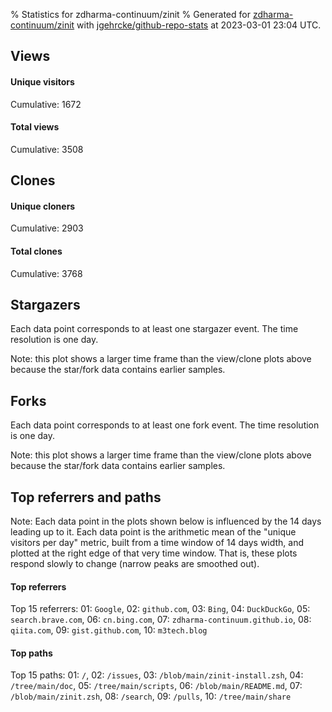 % Statistics for zdharma-continuum/zinit
% Generated for [zdharma-continuum/zinit](https://github.com/zdharma-continuum/zinit) with [jgehrcke/github-repo-stats](https://github.com/jgehrcke/github-repo-stats) at 2023-03-01 23:04 UTC.


## Views

#### Unique visitors
<div id="chart_views_unique" class="full-width-chart"></div>

Cumulative: 1672

#### Total views
<div id="chart_views_total" class="full-width-chart"></div>

Cumulative: 3508

<div class="pagebreak-for-print"> </div>

## Clones

#### Unique cloners
<div id="chart_clones_unique" class="full-width-chart"></div>

Cumulative: 2903

#### Total clones
<div id="chart_clones_total" class="full-width-chart"></div>

Cumulative: 3768



<div class="pagebreak-for-print"> </div>



## Stargazers

Each data point corresponds to at least one stargazer event.
The time resolution is one day.

<div id="chart_stargazers" class="full-width-chart"></div>


Note: this plot shows a larger time frame than the view/clone plots above because the star/fork data contains earlier samples.



## Forks

Each data point corresponds to at least one fork event.
The time resolution is one day.

<div id="chart_forks" class="full-width-chart"></div>


Note: this plot shows a larger time frame than the view/clone plots above because the star/fork data contains earlier samples.



<div class="pagebreak-for-print"> </div>



## Top referrers and paths


Note: Each data point in the plots shown below is influenced by the 14 days
leading up to it. Each data point is the arithmetic mean of the "unique
visitors per day" metric, built from a time window of 14 days width, and
plotted at the right edge of that very time window. That is, these plots
respond slowly to change (narrow peaks are smoothed out).




#### Top referrers


<div id="chart_referrers_top_n_alltime" class="full-width-chart"></div>

Top 15 referrers: 01: `Google`, 02: `github.com`, 03: `Bing`, 04: `DuckDuckGo`, 05: `search.brave.com`, 06: `cn.bing.com`, 07: `zdharma-continuum.github.io`, 08: `qiita.com`, 09: `gist.github.com`, 10: `m3tech.blog`





#### Top paths


<div id="chart_paths_top_n_alltime" class="full-width-chart"></div>

Top 15 paths: 01: `/`, 02: `/issues`, 03: `/blob/main/zinit-install.zsh`, 04: `/tree/main/doc`, 05: `/tree/main/scripts`, 06: `/blob/main/README.md`, 07: `/blob/main/zinit.zsh`, 08: `/search`, 09: `/pulls`, 10: `/tree/main/share`


<script type="text/javascript">
    vegaEmbed('#chart_views_unique', {"$schema": "https://vega.github.io/schema/vega-lite/v4.17.0.json", "config": {"arc": {"fill": "#1b1e23"}, "area": {"fill": "#1b1e23"}, "axisBottom": {"domainColor": "#a9b4c4", "gridColor": "#a9b4c4", "labelColor": "#1b1e23", "labelFont": "relative-mono-11-pitch-pro, Menlo, monospace", "tickColor": "#a9b4c4", "titleColor": "#1b1e23", "titleFont": "relative-mono-11-pitch-pro, Menlo, monospace"}, "axisLeft": {"domainColor": "#a9b4c4", "gridColor": "#a9b4c4", "labelColor": "#1b1e23", "labelFont": "relative-mono-11-pitch-pro, Menlo, monospace", "tickColor": "#a9b4c4", "titleColor": "#1b1e23", "titleFont": "relative-mono-11-pitch-pro, Menlo, monospace"}, "axisX": {"grid": false}, "axisY": {"grid": false, "labelBound": true}, "background": "#FFFFFF", "group": {"fill": "#FFFFFF"}, "header": {"fontWeight": 400, "labelFont": "relative-mono-11-pitch-pro, Menlo, monospace", "titleFont": "relative-mono-11-pitch-pro, Menlo, monospace"}, "legend": {"labelFont": "relative-mono-11-pitch-pro, Menlo, monospace", "symbolSize": 200, "symbolType": "circle", "titleFont": "relative-mono-11-pitch-pro, Menlo, monospace"}, "line": {"color": "#1b1e23", "stroke": "#1b1e23"}, "path": {"stroke": "#1b1e23"}, "point": {"color": "#1b1e23", "cursor": "pointer", "filled": true, "size": 20}, "range": {"category": ["#85a2f7", "#ea9755", "#7eb36a", "#f07071", "#bc85d9", "#e587b6", "#a9b4c4", "#d4c05e", "#64b9c4"]}, "style": {"bar": {"fill": "#1b1e23"}, "text": {"font": "relative-mono-11-pitch-pro, Menlo, monospace", "fontWeight": 400}}, "symbol": {"shape": "circle"}, "title": {"anchor": "start", "font": "relative-mono-11-pitch-pro, Menlo, monospace", "fontWeight": 400}, "trail": {"color": "#1b1e23", "stroke": "#1b1e23"}, "view": {"stroke": null}}, "data": {"name": "data-939390efa3dcab722c9ff09f6cf9f967"}, "datasets": {"data-939390efa3dcab722c9ff09f6cf9f967": [{"time": "2023-02-15T00:00:00+00:00", "views_total": 115, "views_unique": 60}, {"time": "2023-02-16T00:00:00+00:00", "views_total": 232, "views_unique": 126}, {"time": "2023-02-17T00:00:00+00:00", "views_total": 379, "views_unique": 131}, {"time": "2023-02-18T00:00:00+00:00", "views_total": 194, "views_unique": 102}, {"time": "2023-02-19T00:00:00+00:00", "views_total": 198, "views_unique": 87}, {"time": "2023-02-20T00:00:00+00:00", "views_total": 257, "views_unique": 126}, {"time": "2023-02-21T00:00:00+00:00", "views_total": 205, "views_unique": 121}, {"time": "2023-02-22T00:00:00+00:00", "views_total": 247, "views_unique": 134}, {"time": "2023-02-23T00:00:00+00:00", "views_total": 256, "views_unique": 121}, {"time": "2023-02-24T00:00:00+00:00", "views_total": 245, "views_unique": 118}, {"time": "2023-02-25T00:00:00+00:00", "views_total": 279, "views_unique": 92}, {"time": "2023-02-26T00:00:00+00:00", "views_total": 147, "views_unique": 81}, {"time": "2023-02-27T00:00:00+00:00", "views_total": 225, "views_unique": 122}, {"time": "2023-02-28T00:00:00+00:00", "views_total": 252, "views_unique": 134}, {"time": "2023-03-01T00:00:00+00:00", "views_total": 277, "views_unique": 117}]}, "encoding": {"tooltip": [{"field": "views_unique", "format": ".1f", "title": "views (u)", "type": "quantitative"}, {"field": "time", "format": "%B %e, %Y", "title": "date", "type": "temporal"}], "x": {"axis": {"labelAngle": 25}, "field": "time", "scale": {"domain": ["2023-02-15", "2023-03-01"]}, "timeUnit": "yearmonthdate", "title": "date", "type": "temporal"}, "y": {"axis": {}, "field": "views_unique", "scale": {"domain": [0, 147.4], "type": "linear", "zero": true}, "title": "unique views per day", "type": "quantitative"}}, "height": 200, "mark": {"point": true, "type": "line"}, "padding": 10, "width": "container"}, {"actions": false, "renderer": "svg"}).catch(console.error);
vegaEmbed('#chart_views_total', {"$schema": "https://vega.github.io/schema/vega-lite/v4.17.0.json", "config": {"arc": {"fill": "#1b1e23"}, "area": {"fill": "#1b1e23"}, "axisBottom": {"domainColor": "#a9b4c4", "gridColor": "#a9b4c4", "labelColor": "#1b1e23", "labelFont": "relative-mono-11-pitch-pro, Menlo, monospace", "tickColor": "#a9b4c4", "titleColor": "#1b1e23", "titleFont": "relative-mono-11-pitch-pro, Menlo, monospace"}, "axisLeft": {"domainColor": "#a9b4c4", "gridColor": "#a9b4c4", "labelColor": "#1b1e23", "labelFont": "relative-mono-11-pitch-pro, Menlo, monospace", "tickColor": "#a9b4c4", "titleColor": "#1b1e23", "titleFont": "relative-mono-11-pitch-pro, Menlo, monospace"}, "axisX": {"grid": false}, "axisY": {"grid": false, "labelBound": true}, "background": "#FFFFFF", "group": {"fill": "#FFFFFF"}, "header": {"fontWeight": 400, "labelFont": "relative-mono-11-pitch-pro, Menlo, monospace", "titleFont": "relative-mono-11-pitch-pro, Menlo, monospace"}, "legend": {"labelFont": "relative-mono-11-pitch-pro, Menlo, monospace", "symbolSize": 200, "symbolType": "circle", "titleFont": "relative-mono-11-pitch-pro, Menlo, monospace"}, "line": {"color": "#1b1e23", "stroke": "#1b1e23"}, "path": {"stroke": "#1b1e23"}, "point": {"color": "#1b1e23", "cursor": "pointer", "filled": true, "size": 20}, "range": {"category": ["#85a2f7", "#ea9755", "#7eb36a", "#f07071", "#bc85d9", "#e587b6", "#a9b4c4", "#d4c05e", "#64b9c4"]}, "style": {"bar": {"fill": "#1b1e23"}, "text": {"font": "relative-mono-11-pitch-pro, Menlo, monospace", "fontWeight": 400}}, "symbol": {"shape": "circle"}, "title": {"anchor": "start", "font": "relative-mono-11-pitch-pro, Menlo, monospace", "fontWeight": 400}, "trail": {"color": "#1b1e23", "stroke": "#1b1e23"}, "view": {"stroke": null}}, "data": {"name": "data-939390efa3dcab722c9ff09f6cf9f967"}, "datasets": {"data-939390efa3dcab722c9ff09f6cf9f967": [{"time": "2023-02-15T00:00:00+00:00", "views_total": 115, "views_unique": 60}, {"time": "2023-02-16T00:00:00+00:00", "views_total": 232, "views_unique": 126}, {"time": "2023-02-17T00:00:00+00:00", "views_total": 379, "views_unique": 131}, {"time": "2023-02-18T00:00:00+00:00", "views_total": 194, "views_unique": 102}, {"time": "2023-02-19T00:00:00+00:00", "views_total": 198, "views_unique": 87}, {"time": "2023-02-20T00:00:00+00:00", "views_total": 257, "views_unique": 126}, {"time": "2023-02-21T00:00:00+00:00", "views_total": 205, "views_unique": 121}, {"time": "2023-02-22T00:00:00+00:00", "views_total": 247, "views_unique": 134}, {"time": "2023-02-23T00:00:00+00:00", "views_total": 256, "views_unique": 121}, {"time": "2023-02-24T00:00:00+00:00", "views_total": 245, "views_unique": 118}, {"time": "2023-02-25T00:00:00+00:00", "views_total": 279, "views_unique": 92}, {"time": "2023-02-26T00:00:00+00:00", "views_total": 147, "views_unique": 81}, {"time": "2023-02-27T00:00:00+00:00", "views_total": 225, "views_unique": 122}, {"time": "2023-02-28T00:00:00+00:00", "views_total": 252, "views_unique": 134}, {"time": "2023-03-01T00:00:00+00:00", "views_total": 277, "views_unique": 117}]}, "encoding": {"tooltip": [{"field": "views_total", "format": ".1f", "title": "views (t)", "type": "quantitative"}, {"field": "time", "format": "%B %e, %Y", "title": "date", "type": "temporal"}], "x": {"axis": {"labelAngle": 25}, "field": "time", "scale": {"domain": ["2023-02-15", "2023-03-01"]}, "timeUnit": "yearmonthdate", "title": "date", "type": "temporal"}, "y": {"axis": {"values": [1, 10, 50, 100, 500, 1000, 5000, 10000]}, "field": "views_total", "scale": {"domain": [0, 416.90000000000003], "type": "symlog", "zero": true}, "title": "total views per day", "type": "quantitative"}}, "height": 200, "mark": {"point": true, "type": "line"}, "padding": 10, "width": "container"}, {"actions": false, "renderer": "svg"}).catch(console.error);
vegaEmbed('#chart_clones_unique', {"$schema": "https://vega.github.io/schema/vega-lite/v4.17.0.json", "config": {"arc": {"fill": "#1b1e23"}, "area": {"fill": "#1b1e23"}, "axisBottom": {"domainColor": "#a9b4c4", "gridColor": "#a9b4c4", "labelColor": "#1b1e23", "labelFont": "relative-mono-11-pitch-pro, Menlo, monospace", "tickColor": "#a9b4c4", "titleColor": "#1b1e23", "titleFont": "relative-mono-11-pitch-pro, Menlo, monospace"}, "axisLeft": {"domainColor": "#a9b4c4", "gridColor": "#a9b4c4", "labelColor": "#1b1e23", "labelFont": "relative-mono-11-pitch-pro, Menlo, monospace", "tickColor": "#a9b4c4", "titleColor": "#1b1e23", "titleFont": "relative-mono-11-pitch-pro, Menlo, monospace"}, "axisX": {"grid": false}, "axisY": {"grid": false, "labelBound": true}, "background": "#FFFFFF", "group": {"fill": "#FFFFFF"}, "header": {"fontWeight": 400, "labelFont": "relative-mono-11-pitch-pro, Menlo, monospace", "titleFont": "relative-mono-11-pitch-pro, Menlo, monospace"}, "legend": {"labelFont": "relative-mono-11-pitch-pro, Menlo, monospace", "symbolSize": 200, "symbolType": "circle", "titleFont": "relative-mono-11-pitch-pro, Menlo, monospace"}, "line": {"color": "#1b1e23", "stroke": "#1b1e23"}, "path": {"stroke": "#1b1e23"}, "point": {"color": "#1b1e23", "cursor": "pointer", "filled": true, "size": 20}, "range": {"category": ["#85a2f7", "#ea9755", "#7eb36a", "#f07071", "#bc85d9", "#e587b6", "#a9b4c4", "#d4c05e", "#64b9c4"]}, "style": {"bar": {"fill": "#1b1e23"}, "text": {"font": "relative-mono-11-pitch-pro, Menlo, monospace", "fontWeight": 400}}, "symbol": {"shape": "circle"}, "title": {"anchor": "start", "font": "relative-mono-11-pitch-pro, Menlo, monospace", "fontWeight": 400}, "trail": {"color": "#1b1e23", "stroke": "#1b1e23"}, "view": {"stroke": null}}, "data": {"name": "data-781f7c1442074c655406796c31eb3d11"}, "datasets": {"data-781f7c1442074c655406796c31eb3d11": [{"clones_total": 156, "clones_unique": 124, "time": "2023-02-15T00:00:00+00:00"}, {"clones_total": 235, "clones_unique": 191, "time": "2023-02-16T00:00:00+00:00"}, {"clones_total": 316, "clones_unique": 232, "time": "2023-02-17T00:00:00+00:00"}, {"clones_total": 255, "clones_unique": 190, "time": "2023-02-18T00:00:00+00:00"}, {"clones_total": 201, "clones_unique": 157, "time": "2023-02-19T00:00:00+00:00"}, {"clones_total": 324, "clones_unique": 217, "time": "2023-02-20T00:00:00+00:00"}, {"clones_total": 252, "clones_unique": 203, "time": "2023-02-21T00:00:00+00:00"}, {"clones_total": 304, "clones_unique": 238, "time": "2023-02-22T00:00:00+00:00"}, {"clones_total": 269, "clones_unique": 213, "time": "2023-02-23T00:00:00+00:00"}, {"clones_total": 242, "clones_unique": 194, "time": "2023-02-24T00:00:00+00:00"}, {"clones_total": 270, "clones_unique": 193, "time": "2023-02-25T00:00:00+00:00"}, {"clones_total": 220, "clones_unique": 148, "time": "2023-02-26T00:00:00+00:00"}, {"clones_total": 247, "clones_unique": 203, "time": "2023-02-27T00:00:00+00:00"}, {"clones_total": 231, "clones_unique": 198, "time": "2023-02-28T00:00:00+00:00"}, {"clones_total": 246, "clones_unique": 202, "time": "2023-03-01T00:00:00+00:00"}]}, "encoding": {"tooltip": [{"field": "clones_unique", "format": ".1f", "title": "clones (u)", "type": "quantitative"}, {"field": "time", "format": "%B %e, %Y", "title": "date", "type": "temporal"}], "x": {"axis": {"labelAngle": 25}, "field": "time", "scale": {"domain": ["2023-02-15", "2023-03-01"]}, "timeUnit": "yearmonthdate", "title": "date", "type": "temporal"}, "y": {"axis": {"values": [1, 10, 50, 100, 500, 1000, 5000, 10000]}, "field": "clones_unique", "scale": {"domain": [0, 261.8], "type": "symlog", "zero": true}, "title": "unique clones per day", "type": "quantitative"}}, "height": 200, "mark": {"point": true, "type": "line"}, "padding": 10, "width": "container"}, {"actions": false, "renderer": "svg"}).catch(console.error);
vegaEmbed('#chart_clones_total', {"$schema": "https://vega.github.io/schema/vega-lite/v4.17.0.json", "config": {"arc": {"fill": "#1b1e23"}, "area": {"fill": "#1b1e23"}, "axisBottom": {"domainColor": "#a9b4c4", "gridColor": "#a9b4c4", "labelColor": "#1b1e23", "labelFont": "relative-mono-11-pitch-pro, Menlo, monospace", "tickColor": "#a9b4c4", "titleColor": "#1b1e23", "titleFont": "relative-mono-11-pitch-pro, Menlo, monospace"}, "axisLeft": {"domainColor": "#a9b4c4", "gridColor": "#a9b4c4", "labelColor": "#1b1e23", "labelFont": "relative-mono-11-pitch-pro, Menlo, monospace", "tickColor": "#a9b4c4", "titleColor": "#1b1e23", "titleFont": "relative-mono-11-pitch-pro, Menlo, monospace"}, "axisX": {"grid": false}, "axisY": {"grid": false, "labelBound": true}, "background": "#FFFFFF", "group": {"fill": "#FFFFFF"}, "header": {"fontWeight": 400, "labelFont": "relative-mono-11-pitch-pro, Menlo, monospace", "titleFont": "relative-mono-11-pitch-pro, Menlo, monospace"}, "legend": {"labelFont": "relative-mono-11-pitch-pro, Menlo, monospace", "symbolSize": 200, "symbolType": "circle", "titleFont": "relative-mono-11-pitch-pro, Menlo, monospace"}, "line": {"color": "#1b1e23", "stroke": "#1b1e23"}, "path": {"stroke": "#1b1e23"}, "point": {"color": "#1b1e23", "cursor": "pointer", "filled": true, "size": 20}, "range": {"category": ["#85a2f7", "#ea9755", "#7eb36a", "#f07071", "#bc85d9", "#e587b6", "#a9b4c4", "#d4c05e", "#64b9c4"]}, "style": {"bar": {"fill": "#1b1e23"}, "text": {"font": "relative-mono-11-pitch-pro, Menlo, monospace", "fontWeight": 400}}, "symbol": {"shape": "circle"}, "title": {"anchor": "start", "font": "relative-mono-11-pitch-pro, Menlo, monospace", "fontWeight": 400}, "trail": {"color": "#1b1e23", "stroke": "#1b1e23"}, "view": {"stroke": null}}, "data": {"name": "data-781f7c1442074c655406796c31eb3d11"}, "datasets": {"data-781f7c1442074c655406796c31eb3d11": [{"clones_total": 156, "clones_unique": 124, "time": "2023-02-15T00:00:00+00:00"}, {"clones_total": 235, "clones_unique": 191, "time": "2023-02-16T00:00:00+00:00"}, {"clones_total": 316, "clones_unique": 232, "time": "2023-02-17T00:00:00+00:00"}, {"clones_total": 255, "clones_unique": 190, "time": "2023-02-18T00:00:00+00:00"}, {"clones_total": 201, "clones_unique": 157, "time": "2023-02-19T00:00:00+00:00"}, {"clones_total": 324, "clones_unique": 217, "time": "2023-02-20T00:00:00+00:00"}, {"clones_total": 252, "clones_unique": 203, "time": "2023-02-21T00:00:00+00:00"}, {"clones_total": 304, "clones_unique": 238, "time": "2023-02-22T00:00:00+00:00"}, {"clones_total": 269, "clones_unique": 213, "time": "2023-02-23T00:00:00+00:00"}, {"clones_total": 242, "clones_unique": 194, "time": "2023-02-24T00:00:00+00:00"}, {"clones_total": 270, "clones_unique": 193, "time": "2023-02-25T00:00:00+00:00"}, {"clones_total": 220, "clones_unique": 148, "time": "2023-02-26T00:00:00+00:00"}, {"clones_total": 247, "clones_unique": 203, "time": "2023-02-27T00:00:00+00:00"}, {"clones_total": 231, "clones_unique": 198, "time": "2023-02-28T00:00:00+00:00"}, {"clones_total": 246, "clones_unique": 202, "time": "2023-03-01T00:00:00+00:00"}]}, "encoding": {"tooltip": [{"field": "clones_total", "format": ".1f", "title": "clones (t)", "type": "quantitative"}, {"field": "time", "format": "%B %e, %Y", "title": "date", "type": "temporal"}], "x": {"axis": {"labelAngle": 25}, "field": "time", "scale": {"domain": ["2023-02-15", "2023-03-01"]}, "timeUnit": "yearmonthdate", "title": "date", "type": "temporal"}, "y": {"axis": {"values": [1, 10, 50, 100, 500, 1000, 5000, 10000]}, "field": "clones_total", "scale": {"domain": [0, 356.40000000000003], "type": "symlog", "zero": true}, "title": "total clones per day", "type": "quantitative"}}, "height": 200, "mark": {"point": true, "type": "line"}, "padding": 10, "width": "container"}, {"actions": false, "renderer": "svg"}).catch(console.error);
vegaEmbed('#chart_stargazers', {"$schema": "https://vega.github.io/schema/vega-lite/v4.17.0.json", "config": {"arc": {"fill": "#1b1e23"}, "area": {"fill": "#1b1e23"}, "axisBottom": {"domainColor": "#a9b4c4", "gridColor": "#a9b4c4", "labelColor": "#1b1e23", "labelFont": "relative-mono-11-pitch-pro, Menlo, monospace", "tickColor": "#a9b4c4", "titleColor": "#1b1e23", "titleFont": "relative-mono-11-pitch-pro, Menlo, monospace"}, "axisLeft": {"domainColor": "#a9b4c4", "gridColor": "#a9b4c4", "labelColor": "#1b1e23", "labelFont": "relative-mono-11-pitch-pro, Menlo, monospace", "tickColor": "#a9b4c4", "titleColor": "#1b1e23", "titleFont": "relative-mono-11-pitch-pro, Menlo, monospace"}, "axisX": {"grid": false}, "axisY": {"grid": false}, "background": "#FFFFFF", "group": {"fill": "#FFFFFF"}, "header": {"fontWeight": 400, "labelFont": "relative-mono-11-pitch-pro, Menlo, monospace", "titleFont": "relative-mono-11-pitch-pro, Menlo, monospace"}, "legend": {"labelFont": "relative-mono-11-pitch-pro, Menlo, monospace", "symbolSize": 200, "symbolType": "circle", "titleFont": "relative-mono-11-pitch-pro, Menlo, monospace"}, "line": {"color": "#1b1e23", "stroke": "#1b1e23"}, "path": {"stroke": "#1b1e23"}, "point": {"color": "#1b1e23", "cursor": "pointer", "filled": true, "size": 50}, "range": {"category": ["#85a2f7", "#ea9755", "#7eb36a", "#f07071", "#bc85d9", "#e587b6", "#a9b4c4", "#d4c05e", "#64b9c4"]}, "style": {"bar": {"fill": "#1b1e23"}, "text": {"font": "relative-mono-11-pitch-pro, Menlo, monospace", "fontWeight": 400}}, "symbol": {"shape": "circle"}, "title": {"anchor": "start", "font": "relative-mono-11-pitch-pro, Menlo, monospace", "fontWeight": 400}, "trail": {"color": "#1b1e23", "stroke": "#1b1e23"}, "view": {"stroke": null}}, "data": {"name": "data-6cfaeee27341aa1cb769101ba1a4865d"}, "datasets": {"data-6cfaeee27341aa1cb769101ba1a4865d": [{"stars_cumulative": 124, "time": "2021-10-30T00:00:00+00:00"}, {"stars_cumulative": 176, "time": "2021-11-03T21:00:00+00:00"}, {"stars_cumulative": 243, "time": "2021-11-08T18:00:00+00:00"}, {"stars_cumulative": 286, "time": "2021-11-13T15:00:00+00:00"}, {"stars_cumulative": 314, "time": "2021-11-18T12:00:00+00:00"}, {"stars_cumulative": 336, "time": "2021-11-23T09:00:00+00:00"}, {"stars_cumulative": 377, "time": "2021-11-28T06:00:00+00:00"}, {"stars_cumulative": 420, "time": "2021-12-03T03:00:00+00:00"}, {"stars_cumulative": 447, "time": "2021-12-08T00:00:00+00:00"}, {"stars_cumulative": 471, "time": "2021-12-12T21:00:00+00:00"}, {"stars_cumulative": 488, "time": "2021-12-17T18:00:00+00:00"}, {"stars_cumulative": 505, "time": "2021-12-22T15:00:00+00:00"}, {"stars_cumulative": 527, "time": "2021-12-27T12:00:00+00:00"}, {"stars_cumulative": 561, "time": "2022-01-01T09:00:00+00:00"}, {"stars_cumulative": 582, "time": "2022-01-06T06:00:00+00:00"}, {"stars_cumulative": 604, "time": "2022-01-11T03:00:00+00:00"}, {"stars_cumulative": 624, "time": "2022-01-16T00:00:00+00:00"}, {"stars_cumulative": 644, "time": "2022-01-20T21:00:00+00:00"}, {"stars_cumulative": 660, "time": "2022-01-25T18:00:00+00:00"}, {"stars_cumulative": 676, "time": "2022-01-30T15:00:00+00:00"}, {"stars_cumulative": 689, "time": "2022-02-04T12:00:00+00:00"}, {"stars_cumulative": 709, "time": "2022-02-09T09:00:00+00:00"}, {"stars_cumulative": 727, "time": "2022-02-14T06:00:00+00:00"}, {"stars_cumulative": 741, "time": "2022-02-19T03:00:00+00:00"}, {"stars_cumulative": 758, "time": "2022-02-24T00:00:00+00:00"}, {"stars_cumulative": 775, "time": "2022-02-28T21:00:00+00:00"}, {"stars_cumulative": 789, "time": "2022-03-05T18:00:00+00:00"}, {"stars_cumulative": 801, "time": "2022-03-10T15:00:00+00:00"}, {"stars_cumulative": 819, "time": "2022-03-15T12:00:00+00:00"}, {"stars_cumulative": 829, "time": "2022-03-20T09:00:00+00:00"}, {"stars_cumulative": 835, "time": "2022-03-25T06:00:00+00:00"}, {"stars_cumulative": 854, "time": "2022-03-30T03:00:00+00:00"}, {"stars_cumulative": 873, "time": "2022-04-04T00:00:00+00:00"}, {"stars_cumulative": 888, "time": "2022-04-08T21:00:00+00:00"}, {"stars_cumulative": 906, "time": "2022-04-13T18:00:00+00:00"}, {"stars_cumulative": 918, "time": "2022-04-18T15:00:00+00:00"}, {"stars_cumulative": 931, "time": "2022-04-23T12:00:00+00:00"}, {"stars_cumulative": 959, "time": "2022-04-28T09:00:00+00:00"}, {"stars_cumulative": 971, "time": "2022-05-03T06:00:00+00:00"}, {"stars_cumulative": 986, "time": "2022-05-08T03:00:00+00:00"}, {"stars_cumulative": 996, "time": "2022-05-13T00:00:00+00:00"}, {"stars_cumulative": 1016, "time": "2022-05-17T21:00:00+00:00"}, {"stars_cumulative": 1026, "time": "2022-05-22T18:00:00+00:00"}, {"stars_cumulative": 1040, "time": "2022-05-27T15:00:00+00:00"}, {"stars_cumulative": 1049, "time": "2022-06-01T12:00:00+00:00"}, {"stars_cumulative": 1060, "time": "2022-06-06T09:00:00+00:00"}, {"stars_cumulative": 1073, "time": "2022-06-11T06:00:00+00:00"}, {"stars_cumulative": 1083, "time": "2022-06-16T03:00:00+00:00"}, {"stars_cumulative": 1091, "time": "2022-06-21T00:00:00+00:00"}, {"stars_cumulative": 1112, "time": "2022-06-25T21:00:00+00:00"}, {"stars_cumulative": 1122, "time": "2022-06-30T18:00:00+00:00"}, {"stars_cumulative": 1137, "time": "2022-07-05T15:00:00+00:00"}, {"stars_cumulative": 1149, "time": "2022-07-10T12:00:00+00:00"}, {"stars_cumulative": 1161, "time": "2022-07-15T09:00:00+00:00"}, {"stars_cumulative": 1173, "time": "2022-07-20T06:00:00+00:00"}, {"stars_cumulative": 1190, "time": "2022-07-25T03:00:00+00:00"}, {"stars_cumulative": 1199, "time": "2022-07-30T00:00:00+00:00"}, {"stars_cumulative": 1206, "time": "2022-08-03T21:00:00+00:00"}, {"stars_cumulative": 1223, "time": "2022-08-08T18:00:00+00:00"}, {"stars_cumulative": 1231, "time": "2022-08-13T15:00:00+00:00"}, {"stars_cumulative": 1239, "time": "2022-08-18T12:00:00+00:00"}, {"stars_cumulative": 1248, "time": "2022-08-23T09:00:00+00:00"}, {"stars_cumulative": 1265, "time": "2022-08-28T06:00:00+00:00"}, {"stars_cumulative": 1277, "time": "2022-09-02T03:00:00+00:00"}, {"stars_cumulative": 1286, "time": "2022-09-07T00:00:00+00:00"}, {"stars_cumulative": 1291, "time": "2022-09-11T21:00:00+00:00"}, {"stars_cumulative": 1306, "time": "2022-09-16T18:00:00+00:00"}, {"stars_cumulative": 1315, "time": "2022-09-21T15:00:00+00:00"}, {"stars_cumulative": 1332, "time": "2022-09-26T12:00:00+00:00"}, {"stars_cumulative": 1340, "time": "2022-10-01T09:00:00+00:00"}, {"stars_cumulative": 1348, "time": "2022-10-06T06:00:00+00:00"}, {"stars_cumulative": 1361, "time": "2022-10-11T03:00:00+00:00"}, {"stars_cumulative": 1374, "time": "2022-10-16T00:00:00+00:00"}, {"stars_cumulative": 1380, "time": "2022-10-20T21:00:00+00:00"}, {"stars_cumulative": 1389, "time": "2022-10-25T18:00:00+00:00"}, {"stars_cumulative": 1400, "time": "2022-10-30T15:00:00+00:00"}, {"stars_cumulative": 1419, "time": "2022-11-04T12:00:00+00:00"}, {"stars_cumulative": 1435, "time": "2022-11-09T09:00:00+00:00"}, {"stars_cumulative": 1447, "time": "2022-11-14T06:00:00+00:00"}, {"stars_cumulative": 1460, "time": "2022-11-19T03:00:00+00:00"}, {"stars_cumulative": 1469, "time": "2022-11-24T00:00:00+00:00"}, {"stars_cumulative": 1476, "time": "2022-11-28T21:00:00+00:00"}, {"stars_cumulative": 1492, "time": "2022-12-03T18:00:00+00:00"}, {"stars_cumulative": 1508, "time": "2022-12-08T15:00:00+00:00"}, {"stars_cumulative": 1516, "time": "2022-12-13T12:00:00+00:00"}, {"stars_cumulative": 1527, "time": "2022-12-18T09:00:00+00:00"}, {"stars_cumulative": 1535, "time": "2022-12-23T06:00:00+00:00"}, {"stars_cumulative": 1543, "time": "2022-12-28T03:00:00+00:00"}, {"stars_cumulative": 1554, "time": "2023-01-02T00:00:00+00:00"}, {"stars_cumulative": 1565, "time": "2023-01-06T21:00:00+00:00"}, {"stars_cumulative": 1578, "time": "2023-01-11T18:00:00+00:00"}, {"stars_cumulative": 1587, "time": "2023-01-16T15:00:00+00:00"}, {"stars_cumulative": 1593, "time": "2023-01-21T12:00:00+00:00"}, {"stars_cumulative": 1603, "time": "2023-01-26T09:00:00+00:00"}, {"stars_cumulative": 1613, "time": "2023-01-31T06:00:00+00:00"}, {"stars_cumulative": 1624, "time": "2023-02-05T03:00:00+00:00"}, {"stars_cumulative": 1632, "time": "2023-02-10T00:00:00+00:00"}, {"stars_cumulative": 1643, "time": "2023-02-14T21:00:00+00:00"}, {"stars_cumulative": 1653, "time": "2023-02-19T18:00:00+00:00"}, {"stars_cumulative": 1668, "time": "2023-02-24T15:00:00+00:00"}, {"stars_cumulative": 1670, "time": "2023-03-01T12:00:00+00:00"}]}, "encoding": {"tooltip": [{"field": "stars_cumulative", "format": "d", "title": "stars", "type": "quantitative"}, {"field": "time", "format": "%B %e, %Y", "title": "date", "type": "temporal"}], "x": {"axis": {"labelAngle": 25}, "field": "time", "scale": {"domain": ["2021-10-30", "2023-03-01"]}, "timeUnit": "yearmonthdate", "title": "date", "type": "temporal"}, "y": {"field": "stars_cumulative", "scale": {"domain": [0, 1837.0000000000002], "zero": true}, "title": "stargazer count (cumulative)", "type": "quantitative"}}, "height": 300, "mark": {"point": true, "type": "line"}, "padding": 10, "width": "container"}, {"actions": false, "renderer": "svg"}).catch(console.error);
vegaEmbed('#chart_forks', {"$schema": "https://vega.github.io/schema/vega-lite/v4.17.0.json", "config": {"arc": {"fill": "#1b1e23"}, "area": {"fill": "#1b1e23"}, "axisBottom": {"domainColor": "#a9b4c4", "gridColor": "#a9b4c4", "labelColor": "#1b1e23", "labelFont": "relative-mono-11-pitch-pro, Menlo, monospace", "tickColor": "#a9b4c4", "titleColor": "#1b1e23", "titleFont": "relative-mono-11-pitch-pro, Menlo, monospace"}, "axisLeft": {"domainColor": "#a9b4c4", "gridColor": "#a9b4c4", "labelColor": "#1b1e23", "labelFont": "relative-mono-11-pitch-pro, Menlo, monospace", "tickColor": "#a9b4c4", "titleColor": "#1b1e23", "titleFont": "relative-mono-11-pitch-pro, Menlo, monospace"}, "axisX": {"grid": false}, "axisY": {"grid": false}, "background": "#FFFFFF", "group": {"fill": "#FFFFFF"}, "header": {"fontWeight": 400, "labelFont": "relative-mono-11-pitch-pro, Menlo, monospace", "titleFont": "relative-mono-11-pitch-pro, Menlo, monospace"}, "legend": {"labelFont": "relative-mono-11-pitch-pro, Menlo, monospace", "symbolSize": 200, "symbolType": "circle", "titleFont": "relative-mono-11-pitch-pro, Menlo, monospace"}, "line": {"color": "#1b1e23", "stroke": "#1b1e23"}, "path": {"stroke": "#1b1e23"}, "point": {"color": "#1b1e23", "cursor": "pointer", "filled": true, "size": 50}, "range": {"category": ["#85a2f7", "#ea9755", "#7eb36a", "#f07071", "#bc85d9", "#e587b6", "#a9b4c4", "#d4c05e", "#64b9c4"]}, "style": {"bar": {"fill": "#1b1e23"}, "text": {"font": "relative-mono-11-pitch-pro, Menlo, monospace", "fontWeight": 400}}, "symbol": {"shape": "circle"}, "title": {"anchor": "start", "font": "relative-mono-11-pitch-pro, Menlo, monospace", "fontWeight": 400}, "trail": {"color": "#1b1e23", "stroke": "#1b1e23"}, "view": {"stroke": null}}, "data": {"name": "data-73d389c3400623e2d7c85ce4233028ca"}, "datasets": {"data-73d389c3400623e2d7c85ce4233028ca": [{"forks_cumulative": 25.0, "time": "2021-10-30T00:00:00+00:00"}, {"forks_cumulative": 33.0, "time": "2021-11-03T21:00:00+00:00"}, {"forks_cumulative": 36.0, "time": "2021-11-08T18:00:00+00:00"}, {"forks_cumulative": 38.0, "time": "2021-11-13T15:00:00+00:00"}, {"forks_cumulative": 43.0, "time": "2021-11-18T12:00:00+00:00"}, {"forks_cumulative": 44.0, "time": "2021-11-23T09:00:00+00:00"}, {"forks_cumulative": 47.0, "time": "2021-11-28T06:00:00+00:00"}, {"forks_cumulative": 49.0, "time": "2021-12-03T03:00:00+00:00"}, {"forks_cumulative": 51.0, "time": "2021-12-12T21:00:00+00:00"}, {"forks_cumulative": 55.0, "time": "2021-12-17T18:00:00+00:00"}, {"forks_cumulative": 57.0, "time": "2021-12-22T15:00:00+00:00"}, {"forks_cumulative": 58.0, "time": "2021-12-27T12:00:00+00:00"}, {"forks_cumulative": 60.0, "time": "2022-01-06T06:00:00+00:00"}, {"forks_cumulative": 62.0, "time": "2022-01-11T03:00:00+00:00"}, {"forks_cumulative": 63.0, "time": "2022-01-16T00:00:00+00:00"}, {"forks_cumulative": 64.0, "time": "2022-01-25T18:00:00+00:00"}, {"forks_cumulative": 65.0, "time": "2022-01-30T15:00:00+00:00"}, {"forks_cumulative": 66.0, "time": "2022-02-04T12:00:00+00:00"}, {"forks_cumulative": 67.0, "time": "2022-02-09T09:00:00+00:00"}, {"forks_cumulative": 68.0, "time": "2022-02-14T06:00:00+00:00"}, {"forks_cumulative": 69.0, "time": "2022-02-19T03:00:00+00:00"}, {"forks_cumulative": 71.0, "time": "2022-02-24T00:00:00+00:00"}, {"forks_cumulative": 73.0, "time": "2022-02-28T21:00:00+00:00"}, {"forks_cumulative": 74.0, "time": "2022-03-10T15:00:00+00:00"}, {"forks_cumulative": 76.0, "time": "2022-03-20T09:00:00+00:00"}, {"forks_cumulative": 77.0, "time": "2022-03-25T06:00:00+00:00"}, {"forks_cumulative": 78.0, "time": "2022-03-30T03:00:00+00:00"}, {"forks_cumulative": 79.0, "time": "2022-04-04T00:00:00+00:00"}, {"forks_cumulative": 80.0, "time": "2022-04-08T21:00:00+00:00"}, {"forks_cumulative": 82.0, "time": "2022-04-13T18:00:00+00:00"}, {"forks_cumulative": 84.0, "time": "2022-04-23T12:00:00+00:00"}, {"forks_cumulative": 85.0, "time": "2022-04-28T09:00:00+00:00"}, {"forks_cumulative": 86.0, "time": "2022-05-03T06:00:00+00:00"}, {"forks_cumulative": 87.0, "time": "2022-05-17T21:00:00+00:00"}, {"forks_cumulative": 88.0, "time": "2022-05-22T18:00:00+00:00"}, {"forks_cumulative": 89.0, "time": "2022-06-11T06:00:00+00:00"}, {"forks_cumulative": 90.0, "time": "2022-06-21T00:00:00+00:00"}, {"forks_cumulative": 91.0, "time": "2022-06-30T18:00:00+00:00"}, {"forks_cumulative": 92.0, "time": "2022-07-05T15:00:00+00:00"}, {"forks_cumulative": 93.0, "time": "2022-08-23T09:00:00+00:00"}, {"forks_cumulative": 94.0, "time": "2022-09-07T00:00:00+00:00"}, {"forks_cumulative": 95.0, "time": "2022-09-11T21:00:00+00:00"}, {"forks_cumulative": 96.0, "time": "2022-09-21T15:00:00+00:00"}, {"forks_cumulative": 97.0, "time": "2022-10-06T06:00:00+00:00"}, {"forks_cumulative": 99.0, "time": "2022-10-16T00:00:00+00:00"}, {"forks_cumulative": 100.0, "time": "2022-10-20T21:00:00+00:00"}, {"forks_cumulative": 101.0, "time": "2022-10-30T15:00:00+00:00"}, {"forks_cumulative": 102.0, "time": "2022-12-08T15:00:00+00:00"}, {"forks_cumulative": 104.0, "time": "2022-12-23T06:00:00+00:00"}, {"forks_cumulative": 106.0, "time": "2023-01-02T00:00:00+00:00"}, {"forks_cumulative": 107.0, "time": "2023-01-06T21:00:00+00:00"}, {"forks_cumulative": 109.0, "time": "2023-01-31T06:00:00+00:00"}, {"forks_cumulative": 110.0, "time": "2023-02-19T18:00:00+00:00"}, {"forks_cumulative": 111.0, "time": "2023-03-01T12:00:00+00:00"}]}, "encoding": {"tooltip": [{"field": "forks_cumulative", "format": "d", "title": "forks", "type": "quantitative"}, {"field": "time", "format": "%B %e, %Y", "title": "date", "type": "temporal"}], "x": {"axis": {"labelAngle": 25}, "field": "time", "scale": {"domain": ["2021-10-30", "2023-03-01"]}, "timeUnit": "yearmonthdate", "title": "date", "type": "temporal"}, "y": {"field": "forks_cumulative", "scale": {"domain": [0, 122.10000000000001], "zero": true}, "title": "fork count (cumulative)", "type": "quantitative"}}, "height": 300, "mark": {"point": true, "type": "line"}, "padding": 10, "width": "container"}, {"actions": false, "renderer": "svg"}).catch(console.error);
vegaEmbed('#chart_referrers_top_n_alltime', {"$schema": "https://vega.github.io/schema/vega-lite/v4.17.0.json", "config": {"arc": {"fill": "#1b1e23"}, "area": {"fill": "#1b1e23"}, "axisBottom": {"domainColor": "#a9b4c4", "gridColor": "#a9b4c4", "labelColor": "#1b1e23", "labelFont": "relative-mono-11-pitch-pro, Menlo, monospace", "tickColor": "#a9b4c4", "titleColor": "#1b1e23", "titleFont": "relative-mono-11-pitch-pro, Menlo, monospace"}, "axisLeft": {"domainColor": "#a9b4c4", "gridColor": "#a9b4c4", "labelColor": "#1b1e23", "labelFont": "relative-mono-11-pitch-pro, Menlo, monospace", "tickColor": "#a9b4c4", "titleColor": "#1b1e23", "titleFont": "relative-mono-11-pitch-pro, Menlo, monospace"}, "axisX": {"grid": false}, "axisY": {"grid": false}, "background": "#FFFFFF", "group": {"fill": "#FFFFFF"}, "header": {"fontWeight": 400, "labelFont": "relative-mono-11-pitch-pro, Menlo, monospace", "titleFont": "relative-mono-11-pitch-pro, Menlo, monospace"}, "legend": {"labelFont": "relative-mono-11-pitch-pro, Menlo, monospace", "symbolSize": 200, "symbolType": "circle", "titleFont": "relative-mono-11-pitch-pro, Menlo, monospace"}, "line": {"color": "#1b1e23", "stroke": "#1b1e23"}, "path": {"stroke": "#1b1e23"}, "point": {"color": "#1b1e23", "cursor": "pointer", "filled": true, "size": 30}, "range": {"category": ["#85a2f7", "#ea9755", "#7eb36a", "#f07071", "#bc85d9", "#e587b6", "#a9b4c4", "#d4c05e", "#64b9c4"]}, "style": {"bar": {"fill": "#1b1e23"}, "text": {"font": "relative-mono-11-pitch-pro, Menlo, monospace", "fontWeight": 400}}, "symbol": {"shape": "circle"}, "title": {"anchor": "start", "font": "relative-mono-11-pitch-pro, Menlo, monospace", "fontWeight": 400}, "trail": {"color": "#1b1e23", "stroke": "#1b1e23"}, "view": {"stroke": null}}, "data": {"name": "data-d0c1581c476a3afa87442845653d6b78"}, "datasets": {"data-d0c1581c476a3afa87442845653d6b78": [{"referrer": "Google", "time": "2023-03-01T00:00:00+00:00", "views_unique": 829, "views_unique_norm": 59.214285714285715}, {"referrer": "github.com", "time": "2023-03-01T00:00:00+00:00", "views_unique": 154, "views_unique_norm": 11.0}, {"referrer": "Bing", "time": "2023-03-01T00:00:00+00:00", "views_unique": 39, "views_unique_norm": 2.7857142857142856}, {"referrer": "DuckDuckGo", "time": "2023-03-01T00:00:00+00:00", "views_unique": 29, "views_unique_norm": 2.0714285714285716}, {"referrer": "search.brave.com", "time": "2023-03-01T00:00:00+00:00", "views_unique": 19, "views_unique_norm": 1.3571428571428572}, {"referrer": "cn.bing.com", "time": "2023-03-01T00:00:00+00:00", "views_unique": 12, "views_unique_norm": 0.8571428571428571}, {"referrer": "zdharma-continuum.github.io", "time": "2023-03-01T00:00:00+00:00", "views_unique": 12, "views_unique_norm": 0.8571428571428571}]}, "encoding": {"color": {"field": "referrer", "legend": {"direction": "vertical", "orient": "top", "title": "Legend:"}, "sort": {"field": "order"}, "type": "nominal"}, "tooltip": [{"field": "referrer", "type": "nominal"}, {"field": "views_unique_norm", "format": ".2f", "title": "views (14d mean)", "type": "quantitative"}, {"field": "time", "format": "%B %e, %Y", "title": "date", "type": "temporal"}], "x": {"axis": {"labelAngle": 25}, "field": "time", "scale": {"domain": ["2023-02-15", "2023-03-01"]}, "timeUnit": "yearmonthdate", "title": "date", "type": "temporal"}, "y": {"field": "views_unique_norm", "scale": {"domain": [0, 65.13571428571429], "type": "symlog", "zero": true}, "title": "unique visitors per day (mean from last 14 days)", "type": "quantitative"}}, "height": 300, "mark": {"point": true, "type": "line"}, "padding": 10, "width": "container"}, {"actions": false, "renderer": "svg"}).catch(console.error);
vegaEmbed('#chart_paths_top_n_alltime', {"$schema": "https://vega.github.io/schema/vega-lite/v4.17.0.json", "config": {"arc": {"fill": "#1b1e23"}, "area": {"fill": "#1b1e23"}, "axisBottom": {"domainColor": "#a9b4c4", "gridColor": "#a9b4c4", "labelColor": "#1b1e23", "labelFont": "relative-mono-11-pitch-pro, Menlo, monospace", "tickColor": "#a9b4c4", "titleColor": "#1b1e23", "titleFont": "relative-mono-11-pitch-pro, Menlo, monospace"}, "axisLeft": {"domainColor": "#a9b4c4", "gridColor": "#a9b4c4", "labelColor": "#1b1e23", "labelFont": "relative-mono-11-pitch-pro, Menlo, monospace", "tickColor": "#a9b4c4", "titleColor": "#1b1e23", "titleFont": "relative-mono-11-pitch-pro, Menlo, monospace"}, "axisX": {"grid": false}, "axisY": {"grid": false}, "background": "#FFFFFF", "group": {"fill": "#FFFFFF"}, "header": {"fontWeight": 400, "labelFont": "relative-mono-11-pitch-pro, Menlo, monospace", "titleFont": "relative-mono-11-pitch-pro, Menlo, monospace"}, "legend": {"labelFont": "relative-mono-11-pitch-pro, Menlo, monospace", "symbolSize": 200, "symbolType": "circle", "titleFont": "relative-mono-11-pitch-pro, Menlo, monospace"}, "line": {"color": "#1b1e23", "stroke": "#1b1e23"}, "path": {"stroke": "#1b1e23"}, "point": {"color": "#1b1e23", "cursor": "pointer", "filled": true, "size": 30}, "range": {"category": ["#85a2f7", "#ea9755", "#7eb36a", "#f07071", "#bc85d9", "#e587b6", "#a9b4c4", "#d4c05e", "#64b9c4"]}, "style": {"bar": {"fill": "#1b1e23"}, "text": {"font": "relative-mono-11-pitch-pro, Menlo, monospace", "fontWeight": 400}}, "symbol": {"shape": "circle"}, "title": {"anchor": "start", "font": "relative-mono-11-pitch-pro, Menlo, monospace", "fontWeight": 400}, "trail": {"color": "#1b1e23", "stroke": "#1b1e23"}, "view": {"stroke": null}}, "data": {"name": "data-e8ae56288b33e0e0ea0b3c1cbe020122"}, "datasets": {"data-e8ae56288b33e0e0ea0b3c1cbe020122": [{"path": "/", "time": "2023-03-01T00:00:00+00:00", "views_unique": 1247, "views_unique_norm": 89.07142857142857}, {"path": "/issues", "time": "2023-03-01T00:00:00+00:00", "views_unique": 36, "views_unique_norm": 2.5714285714285716}, {"path": "/blob/main/zinit-install.zsh", "time": "2023-03-01T00:00:00+00:00", "views_unique": 26, "views_unique_norm": 1.8571428571428572}, {"path": "/tree/main/doc", "time": "2023-03-01T00:00:00+00:00", "views_unique": 21, "views_unique_norm": 1.5}, {"path": "/tree/main/scripts", "time": "2023-03-01T00:00:00+00:00", "views_unique": 18, "views_unique_norm": 1.2857142857142858}, {"path": "/blob/main/README.md", "time": "2023-03-01T00:00:00+00:00", "views_unique": 16, "views_unique_norm": 1.1428571428571428}, {"path": "/blob/main/zinit.zsh", "time": "2023-03-01T00:00:00+00:00", "views_unique": 14, "views_unique_norm": 1.0}]}, "encoding": {"color": {"field": "path", "legend": {"direction": "vertical", "orient": "top", "title": "Legend:"}, "sort": {"field": "order"}, "type": "nominal"}, "tooltip": [{"field": "path", "type": "nominal"}, {"field": "views_unique_norm", "format": ".2f", "title": "views (14d mean)", "type": "quantitative"}, {"field": "time", "format": "%B %e, %Y", "title": "date", "type": "temporal"}], "x": {"axis": {"labelAngle": 25}, "field": "time", "scale": {"domain": ["2023-02-15", "2023-03-01"]}, "timeUnit": "yearmonthdate", "title": "date", "type": "temporal"}, "y": {"field": "views_unique_norm", "scale": {"domain": [0, 97.97857142857143], "type": "symlog", "zero": true}, "title": "unique visitors per day (mean from last 14 days)", "type": "quantitative"}}, "height": 300, "mark": {"point": true, "type": "line"}, "padding": 10, "width": "container"}, {"actions": false, "renderer": "svg"}).catch(console.error);
    </script>